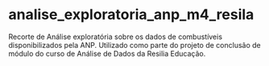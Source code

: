 # analise_exploratoria_anp_m4_resila
Recorte de Análise exploratória sobre os dados de combustíveis disponibilizados pela ANP. Utilizado como parte do projeto de conclusão de módulo do curso de Análise de Dados da Resilia Educação.
